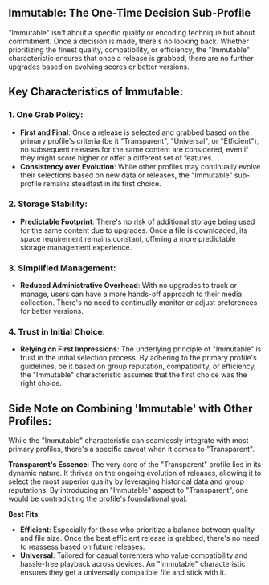 ## Immutable: The One-Time Decision Sub-Profile

"Immutable" isn't about a specific quality or encoding technique but about commitment. Once a decision is made, there's no looking back. Whether prioritizing the finest quality, compatibility, or efficiency, the "Immutable" characteristic ensures that once a release is grabbed, there are no further upgrades based on evolving scores or better versions.

## Key Characteristics of Immutable:

### 1. One Grab Policy:
   - **First and Final**: Once a release is selected and grabbed based on the primary profile's criteria (be it "Transparent", "Universal", or "Efficient"), no subsequent releases for the same content are considered, even if they might score higher or offer a different set of features.
   - **Consistency over Evolution**: While other profiles may continually evolve their selections based on new data or releases, the "Immutable" sub-profile remains steadfast in its first choice.

### 2. Storage Stability:
   - **Predictable Footprint**: There's no risk of additional storage being used for the same content due to upgrades. Once a file is downloaded, its space requirement remains constant, offering a more predictable storage management experience.
   
### 3. Simplified Management:
   - **Reduced Administrative Overhead**: With no upgrades to track or manage, users can have a more hands-off approach to their media collection. There's no need to continually monitor or adjust preferences for better versions.

### 4. Trust in Initial Choice:
   - **Relying on First Impressions**: The underlying principle of "Immutable" is trust in the initial selection process. By adhering to the primary profile's guidelines, be it based on group reputation, compatibility, or efficiency, the "Immutable" characteristic assumes that the first choice was the right choice.

## **Side Note on Combining 'Immutable' with Other Profiles**:

While the "Immutable" characteristic can seamlessly integrate with most primary profiles, there's a specific caveat when it comes to "Transparent". 

**Transparent's Essence**: The very core of the "Transparent" profile lies in its dynamic nature. It thrives on the ongoing evolution of releases, allowing it to select the most superior quality by leveraging historical data and group reputations. By introducing an "Immutable" aspect to "Transparent", one would be contradicting the profile's foundational goal.

**Best Fits**:
- **Efficient**: Especially for those who prioritize a balance between quality and file size. Once the best efficient release is grabbed, there's no need to reassess based on future releases.
- **Universal**: Tailored for casual torrenters who value compatibility and hassle-free playback across devices. An "Immutable" characteristic ensures they get a universally compatible file and stick with it.